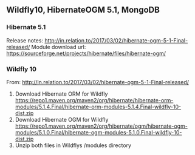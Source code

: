 ## Wildfly10, HibernateOGM 5.1, MongoDB

### Hibernate 5.1
Release notes: http://in.relation.to/2017/03/02/hibernate-ogm-5-1-Final-released/
Module download url: https://sourceforge.net/projects/hibernate/files/hibernate-ogm/

### Wildfly 10
From: http://in.relation.to/2017/03/02/hibernate-ogm-5-1-Final-released/

1. Download Hibernate ORM for Wildfly
    https://repo1.maven.org/maven2/org/hibernate/hibernate-orm-modules/5.1.4.Final/hibernate-orm-modules-5.1.4.Final-wildfly-10-dist.zip
2. Download Hibernate OGM for Wildfly
    https://repo1.maven.org/maven2/org/hibernate/ogm/hibernate-ogm-modules/5.1.0.Final/hibernate-ogm-modules-5.1.0.Final-wildfly-10-dist.zip
3. Unzip both files in Wildflys /modules directory
